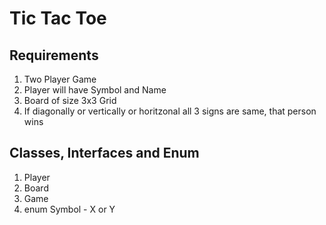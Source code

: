 # Tic Tac Toe 

## Requirements
1. Two Player Game 
2. Player will have Symbol and Name 
3. Board of size 3x3 Grid 
4. If diagonally or vertically or horitzonal all 3 signs are same, that person wins 



## Classes, Interfaces and Enum 
1. Player
2. Board 
3. Game
4. enum Symbol - X or Y